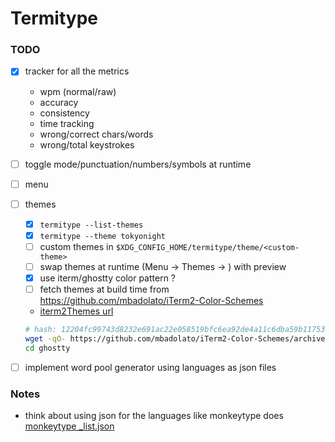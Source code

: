 # Termitype


### TODO

- [x] tracker for all the metrics
  - wpm (normal/raw)
  - accuracy
  - consistency
  - time tracking
  - wrong/correct chars/words
  - wrong/total keystrokes
- [ ] toggle mode/punctuation/numbers/symbols at runtime
- [ ] menu
- [ ] themes
  - [x] `termitype --list-themes`
  - [x] `termitype --theme tokyonight`
  - [ ] custom themes in `$XDG_CONFIG_HOME/termitype/theme/<custom-theme>`
  - [ ] swap themes at runtime (Menu -> Themes -> <list of themes>) with preview
  - [x] use iterm/ghostty color pattern ?
  - [ ] fetch themes at build time from https://github.com/mbadolato/iTerm2-Color-Schemes
  -  [iterm2Themes url](https://github.com/mbadolato/iTerm2-Color-Schemes/archive/0e23daf59234fc892cba949562d7bf69204594bb.tar.gz)

  ```sh
  # hash: 12204fc99743d8232e691ac22e058519bfc6ea92de4a11c6dba59b117531c847cd6a
  wget -qO- https://github.com/mbadolato/iTerm2-Color-Schemes/archive/0e23daf59234fc892cba949562d7bf69204594bb.tar.gz | tar -xvzf -
  cd ghostty
  ```





- [ ] implement word pool generator using languages as json files

### Notes
- think about using json for the languages like monkeytype does [monkeytype _list.json](https://github.com/monkeytypegame/monkeytype/blob/bb3a99861fe96a7ecf4a31758f87c3b8057c6e29/frontend/static/languages/_list.json)

